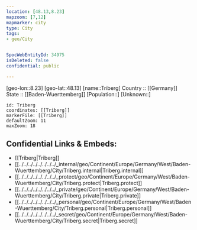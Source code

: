 ```yaml
---
location: [48.13,8.23] 
mapzoom: [7,12] 
mapmarker: city 
type: City
tags:
- geo/City


SpocWebEntityId: 34975
isDeleted: false
confidential: public

---
```

[geo-lon::8.23] 
[geo-lat::48.13] 
[name::Triberg] 
Country :: [[Germany]]  
State :: [[Baden-Wuerttemberg]] 
[Population::] 
[Unknown::] 


```leaflet
id: Triberg
coordinates: [[Triberg]] 
markerFile: [[Triberg]] 
defaultZoom: 11 
maxZoom: 18
```


## Confidential Links & Embeds: 
- [[Triberg|Triberg]]  
- [[../../../../../../../../_internal/geo/Continent/Europe/Germany/West/Baden-Wuerttemberg/City/Triberg.internal|Triberg.internal]] 
- [[../../../../../../../../_protect/geo/Continent/Europe/Germany/West/Baden-Wuerttemberg/City/Triberg.protect|Triberg.protect]] 
- [[../../../../../../../../_private/geo/Continent/Europe/Germany/West/Baden-Wuerttemberg/City/Triberg.private|Triberg.private]] 
- [[../../../../../../../../_personal/geo/Continent/Europe/Germany/West/Baden-Wuerttemberg/City/Triberg.personal|Triberg.personal]] 
- [[../../../../../../../../_secret/geo/Continent/Europe/Germany/West/Baden-Wuerttemberg/City/Triberg.secret|Triberg.secret]] 
